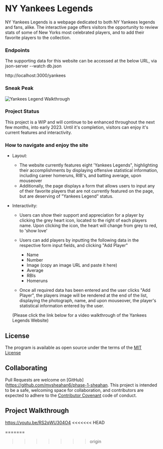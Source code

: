 # NY Yankees Legends

NY Yankees Legends is a webpage dedicated to both NY Yankees legends and fans, alike.  The interactive page offers visitors the opportunity to review stats of some of New Yorks most celebrated players, and to add their favorite players to the collection.

### Endpoints

The supporting data for this website can be accessed at the below URL, via json-server --watch db.json

http://localhost:3000/yankees

### Sneak Peak

![Yankees Legend Walkthrough](https://user-images.githubusercontent.com/102275130/206762952-f7601820-e01f-4f92-b586-4970dfcd7eb2.gif)

### Project Status

This project is a WIP and will continue to be enhanced throughout the next few months, into early 2023.  Until it's completion, visitors can enjoy it's current features and interactivity.
### How to navigate and enjoy the site

- Layout:
  - The website currently features eight 'Yankees Legends", highlighting their accomplishments by displaying offensive statistical information, including career homeruns, RIB's, and batting average, upon mouseover
  - Additionally, the page displays a form that allows users to input any of their favorite players that are not currently featured on the page, but are deserving of "Yankees Legend" status.  

- Interactivity:
    - Users can show their support and appreciation for a player by clicking the grey heart icon, located to the right of each players name.  Upon clicking the icon, the heart will change from grey to red, to 'show love'
    - Users can add players by inputting the following data in the respective form input fields, and clicking "Add Player"
      - Name
      - Number
      - Image 
        (copy an image URL and paste it here)
      - Average
      - RBIs
      - Homeruns

    - Once all required data has been entered and the user clicks "Add Player", the players image will be rendered at the end of the list, displaying the photograph, name, and upon mouseover, the player's statistical information entered by the user.

    (Please click the link below for a video walkthrough of the Yankees Legends Website)

## License

The program is available as open source under the terms of the [MIT License](https://opensource.org/licenses/MIT)

## Collaborating

Pull Requests are welcome on [GitHub](https://github.com/mvsheahan6/phase-1-sheahan. This project is intended to be a safe, welcoming space for collaboration, and contributors are expected to adhere to the [Contributor Covenant](https://github.com/cjbrock/worlds-best-restaurants-cli-gem/blob/master/contributor-covenant.org) code of conduct.

## Project Walkthrough

https://youtu.be/RS2qWU304O4
<<<<<<< HEAD


=======
>>>>>>> origin
